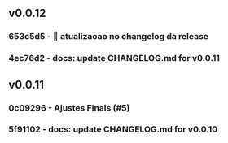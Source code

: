 
## v0.0.12

### 653c5d5 - :construction_worker: atualizacao no changelog da release

### 4ec76d2 - docs: update CHANGELOG.md for v0.0.11

## v0.0.11

### 0c09296 - Ajustes Finais (#5)

### 5f91102 - docs: update CHANGELOG.md for v0.0.10
